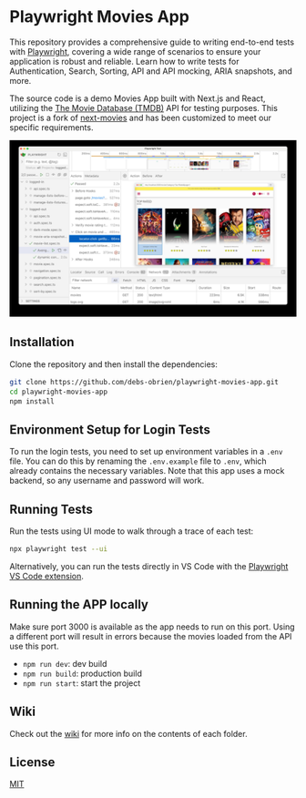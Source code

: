 # Playwright Movies App

This repository provides a comprehensive guide to writing end-to-end tests with [Playwright](https://playwright.dev/), covering a wide range of scenarios to ensure your application is robust and reliable. Learn how to write tests for Authentication, Search, Sorting, API and API mocking, ARIA snapshots, and more.

The source code is a demo Movies App built with Next.js and React, utilizing the [The Movie Database (TMDB)](https://www.themoviedb.org/) API for testing purposes. This project is a fork of [next-movies](https://github.com/tastejs/next-movies) and has been customized to meet our specific requirements.

![Playwright Movies App](movies-app-ui-mode.jpg)

## Installation 

Clone the repository and then install the dependencies:

```bash
git clone https://github.com/debs-obrien/playwright-movies-app.git
cd playwright-movies-app
npm install
```


## Environment Setup for Login Tests

To run the login tests, you need to set up environment variables in a `.env` file. You can do this by renaming the `.env.example` file to `.env`, which already contains the necessary variables. Note that this app uses a mock backend, so any username and password will work.

## Running Tests

Run the tests using UI mode to walk through a trace of each test:

```bash
npx playwright test --ui
```

Alternatively, you can run the tests directly in VS Code with the [Playwright VS Code extension](https://marketplace.visualstudio.com/items?itemName=ms-playwright.playwright).


## Running the APP locally

Make sure port 3000 is available as the app needs to run on this port. Using a different port will result in errors because the movies loaded from the API use this port.

* `npm run dev`: dev build
* `npm run build`: production build
* `npm run start`: start the project

## Wiki

Check out the [wiki](https://github.com/debs-obrien/playwright-movies-app/wiki) for more info on the contents of each folder.

## License

[MIT](https://choosealicense.com/licenses/mit/)
